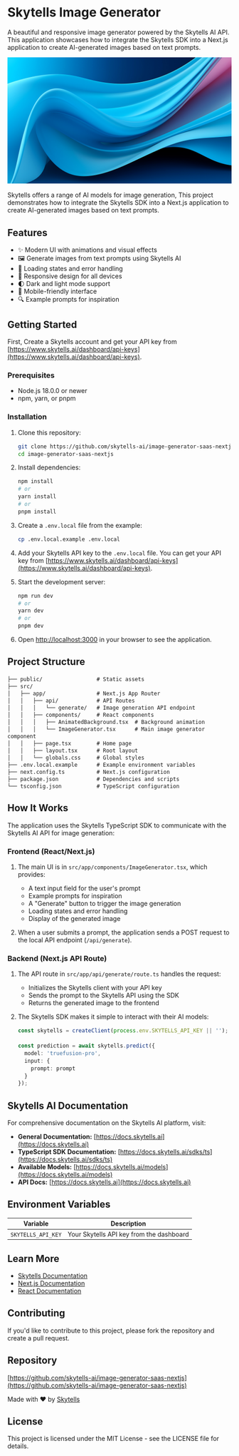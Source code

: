 # Skytells Image Generator

A beautiful and responsive image generator powered by the Skytells AI API. This application showcases how to integrate the Skytells SDK into a Next.js application to create AI-generated images based on text prompts.

![Skytells Image Generator Demo](assets/banner.jpeg)

Skytells offers a range of AI models for image generation, This project demonstrates how to integrate the Skytells SDK into a Next.js application to create AI-generated images based on text prompts.


## Features

- ✨ Modern UI with animations and visual effects
- 🖼️ Generate images from text prompts using Skytells AI
- 🔄 Loading states and error handling
- 🎨 Responsive design for all devices
- 🌓 Dark and light mode support
- 📱 Mobile-friendly interface
- 🔍 Example prompts for inspiration

## Getting Started

First, Create a Skytells account and get your API key from [https://www.skytells.ai/dashboard/api-keys](https://www.skytells.ai/dashboard/api-keys).

### Prerequisites

- Node.js 18.0.0 or newer
- npm, yarn, or pnpm

### Installation

1. Clone this repository:
   ```bash
   git clone https://github.com/skytells-ai/image-generator-saas-nextjs.git
   cd image-generator-saas-nextjs
   ```

2. Install dependencies:
   ```bash
   npm install
   # or
   yarn install
   # or
   pnpm install
   ```

3. Create a `.env.local` file from the example:
   ```bash
   cp .env.local.example .env.local
   ```

4. Add your Skytells API key to the `.env.local` file. You can get your API key from [https://www.skytells.ai/dashboard/api-keys](https://www.skytells.ai/dashboard/api-keys).

5. Start the development server:
   ```bash
   npm run dev
   # or
   yarn dev
   # or
   pnpm dev
   ```

6. Open [http://localhost:3000](http://localhost:3000) in your browser to see the application.

## Project Structure

```
├── public/                 # Static assets
├── src/
│   ├── app/                # Next.js App Router
│   │   ├── api/            # API Routes
│   │   │   └── generate/   # Image generation API endpoint
│   │   ├── components/     # React components
│   │   │   ├── AnimatedBackground.tsx  # Background animation
│   │   │   └── ImageGenerator.tsx      # Main image generator component
│   │   ├── page.tsx        # Home page
│   │   ├── layout.tsx      # Root layout
│   │   └── globals.css     # Global styles
├── .env.local.example      # Example environment variables
├── next.config.ts          # Next.js configuration
├── package.json            # Dependencies and scripts
└── tsconfig.json           # TypeScript configuration
```

## How It Works

The application uses the Skytells TypeScript SDK to communicate with the Skytells AI API for image generation:

### Frontend (React/Next.js)

1. The main UI is in `src/app/components/ImageGenerator.tsx`, which provides:
   - A text input field for the user's prompt
   - Example prompts for inspiration
   - A "Generate" button to trigger the image generation
   - Loading states and error handling
   - Display of the generated image

2. When a user submits a prompt, the application sends a POST request to the local API endpoint (`/api/generate`).

### Backend (Next.js API Route)

1. The API route in `src/app/api/generate/route.ts` handles the request:
   - Initializes the Skytells client with your API key
   - Sends the prompt to the Skytells API using the SDK
   - Returns the generated image to the frontend

2. The Skytells SDK makes it simple to interact with their AI models:
   ```typescript
   const skytells = createClient(process.env.SKYTELLS_API_KEY || '');
   
   const prediction = await skytells.predict({
     model: 'truefusion-pro',  
     input: {
       prompt: prompt
     }
   });
   ```

## Skytells AI Documentation

For comprehensive documentation on the Skytells AI platform, visit:

- **General Documentation:** [https://docs.skytells.ai](https://docs.skytells.ai)
- **TypeScript SDK Documentation:** [https://docs.skytells.ai/sdks/ts](https://docs.skytells.ai/sdks/ts)
- **Available Models:** [https://docs.skytells.ai/models](https://docs.skytells.ai/models)
- **API Docs:** [https://docs.skytells.ai](https://docs.skytells.ai)

## Environment Variables

| Variable | Description |
|----------|-------------|
| `SKYTELLS_API_KEY` | Your Skytells API key from the dashboard |

## Learn More

- [Skytells Documentation](https://docs.skytells.ai)
- [Next.js Documentation](https://nextjs.org/docs)
- [React Documentation](https://react.dev)

## Contributing

If you'd like to contribute to this project, please fork the repository and create a pull request.

## Repository

[https://github.com/skytells-ai/image-generator-saas-nextjs](https://github.com/skytells-ai/image-generator-saas-nextjs)

Made with ❤️ by [Skytells](https://www.skytells.ai)

## License

This project is licensed under the MIT License - see the LICENSE file for details.
